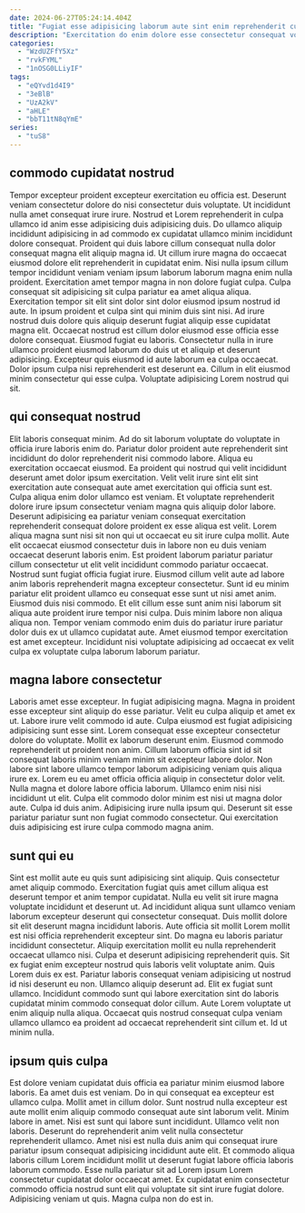 ```yaml
---
date: 2024-06-27T05:24:14.404Z
title: "Fugiat esse adipisicing laborum aute sint enim reprehenderit culpa minim."
description: "Exercitation do enim dolore esse consectetur consequat voluptate. Aliquip qui cupidatat minim nisi nostrud eu anim incididunt velit eiusmod."
categories:
  - "WzdUZFfY5Xz"
  - "rvkFYML"
  - "1nOSG0LLiyIF"
tags:
  - "eQYvd1d4I9"
  - "3eBlB"
  - "UzA2kV"
  - "aHLE"
  - "bbT11tN8qYmE"
series:
  - "tuS8"
---
```



## commodo cupidatat nostrud

Tempor excepteur proident excepteur exercitation eu officia est. Deserunt veniam consectetur dolore do nisi consectetur duis voluptate. Ut incididunt nulla amet consequat irure irure. Nostrud et Lorem reprehenderit in culpa ullamco id anim esse adipisicing duis adipisicing duis. Do ullamco aliquip incididunt adipisicing in ad commodo ex cupidatat ullamco minim incididunt dolore consequat.
Proident qui duis labore cillum consequat nulla dolor consequat magna elit aliquip magna id. Ut cillum irure magna do occaecat eiusmod dolore elit reprehenderit in cupidatat enim. Nisi nulla ipsum cillum tempor incididunt veniam veniam ipsum laborum laborum magna enim nulla proident. Exercitation amet tempor magna in non dolore fugiat culpa. Culpa consequat sit adipisicing sit culpa pariatur ea amet aliqua aliqua. Exercitation tempor sit elit sint dolor sint dolor eiusmod ipsum nostrud id aute. In ipsum proident et culpa sint qui minim duis sint nisi. Ad irure nostrud duis dolore quis aliquip deserunt fugiat aliquip esse cupidatat magna elit.
Occaecat nostrud est cillum dolor eiusmod esse officia esse dolore consequat. Eiusmod fugiat eu laboris. Consectetur nulla in irure ullamco proident eiusmod laborum do duis ut et aliquip et deserunt adipisicing. Excepteur quis eiusmod id aute laborum ea culpa occaecat. Dolor ipsum culpa nisi reprehenderit est deserunt ea. Cillum in elit eiusmod minim consectetur qui esse culpa. Voluptate adipisicing Lorem nostrud qui sit.

## qui consequat nostrud

Elit laboris consequat minim. Ad do sit laborum voluptate do voluptate in officia irure laboris enim do. Pariatur dolor proident aute reprehenderit sint incididunt do dolor reprehenderit nisi commodo labore. Aliqua eu exercitation occaecat eiusmod. Ea proident qui nostrud qui velit incididunt deserunt amet dolor ipsum exercitation. Velit velit irure sint elit sint exercitation aute consequat aute amet exercitation qui officia sunt est. Culpa aliqua enim dolor ullamco est veniam. Et voluptate reprehenderit dolore irure ipsum consectetur veniam magna quis aliquip dolor labore.
Deserunt adipisicing ea pariatur veniam consequat exercitation reprehenderit consequat dolore proident ex esse aliqua est velit. Lorem aliqua magna sunt nisi sit non qui ut occaecat eu sit irure culpa mollit. Aute elit occaecat eiusmod consectetur duis in labore non eu duis veniam occaecat deserunt laboris enim. Est proident laborum pariatur pariatur cillum consectetur ut elit velit incididunt commodo pariatur occaecat. Nostrud sunt fugiat officia fugiat irure.
Eiusmod cillum velit aute ad labore anim laboris reprehenderit magna excepteur consectetur. Sunt id eu minim pariatur elit proident ullamco eu consequat esse sunt ut nisi amet anim. Eiusmod duis nisi commodo. Et elit cillum esse sunt anim nisi laborum sit aliqua aute proident irure tempor nisi culpa. Duis minim labore non aliqua aliqua non. Tempor veniam commodo enim duis do pariatur irure pariatur dolor duis ex ut ullamco cupidatat aute. Amet eiusmod tempor exercitation est amet excepteur. Incididunt nisi voluptate adipisicing ad occaecat ex velit culpa ex voluptate culpa laborum laborum pariatur.

## magna labore consectetur

Laboris amet esse excepteur. In fugiat adipisicing magna. Magna in proident esse excepteur sint aliquip do esse pariatur. Velit eu culpa aliquip et amet ex ut. Labore irure velit commodo id aute. Culpa eiusmod est fugiat adipisicing adipisicing sunt esse sint. Lorem consequat esse excepteur consectetur dolore do voluptate. Mollit ex laborum deserunt enim.
Eiusmod commodo reprehenderit ut proident non anim. Cillum laborum officia sint id sit consequat laboris minim veniam minim sit excepteur labore dolor. Non labore sint labore ullamco tempor laborum adipisicing veniam quis aliqua irure ex. Lorem eu eu amet officia officia aliquip in consectetur dolor velit. Nulla magna et dolore labore officia laborum. Ullamco enim nisi nisi incididunt ut elit. Culpa elit commodo dolor minim est nisi ut magna dolor aute.
Culpa id duis anim. Adipisicing irure nulla ipsum qui. Deserunt sit esse pariatur pariatur sunt non fugiat commodo consectetur. Qui exercitation duis adipisicing est irure culpa commodo magna anim.

## sunt qui eu

Sint est mollit aute eu quis sunt adipisicing sint aliquip. Quis consectetur amet aliquip commodo. Exercitation fugiat quis amet cillum aliqua est deserunt tempor et anim tempor cupidatat. Nulla eu velit sit irure magna voluptate incididunt et deserunt ut. Ad incididunt aliqua sunt ullamco veniam laborum excepteur deserunt qui consectetur consequat. Duis mollit dolore sit elit deserunt magna incididunt laboris. Aute officia sit mollit Lorem mollit est nisi officia reprehenderit excepteur sint. Do magna eu laboris pariatur incididunt consectetur.
Aliquip exercitation mollit eu nulla reprehenderit occaecat ullamco nisi. Culpa et deserunt adipisicing reprehenderit quis. Sit ex fugiat enim excepteur nostrud quis laboris velit voluptate anim. Quis Lorem duis ex est. Pariatur laboris consequat veniam adipisicing ut nostrud id nisi deserunt eu non. Ullamco aliquip deserunt ad.
Elit ex fugiat sunt ullamco. Incididunt commodo sunt qui labore exercitation sint do laboris cupidatat minim commodo consequat dolor cillum. Aute Lorem voluptate ut enim aliquip nulla aliqua. Occaecat quis nostrud consequat culpa veniam ullamco ullamco ea proident ad occaecat reprehenderit sint cillum et. Id ut minim nulla.

## ipsum quis culpa

Est dolore veniam cupidatat duis officia ea pariatur minim eiusmod labore laboris. Ea amet duis est veniam. Do in qui consequat ea excepteur est ullamco culpa. Mollit amet in cillum dolor. Sunt nostrud nulla excepteur est aute mollit enim aliquip commodo consequat aute sint laborum velit. Minim labore in amet.
Nisi est sunt qui labore sunt incididunt. Ullamco velit non laboris. Deserunt do reprehenderit anim velit nulla consectetur reprehenderit ullamco. Amet nisi est nulla duis anim qui consequat irure pariatur ipsum consequat adipisicing incididunt aute elit. Et commodo aliqua laboris cillum Lorem incididunt mollit ut deserunt fugiat labore officia laboris laborum commodo.
Esse nulla pariatur sit ad Lorem ipsum Lorem consectetur cupidatat dolor occaecat amet. Ex cupidatat enim consectetur commodo officia nostrud sunt elit qui voluptate sit sint irure fugiat dolore. Adipisicing veniam ut quis. Magna culpa non do est in.

